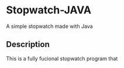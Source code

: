 # Stopwatch-JAVA
A simple stopwatch made with Java 

## Description 
This is a fully fucional stopwatch program that 
